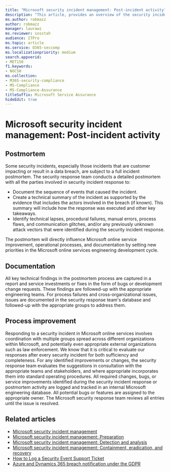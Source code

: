 ```yaml
---
title: "Microsoft security incident management: Post-incident activity"
description: "This article, provides an overview of the security incident management post-incident activity process in Microsoft online services."
ms.author: robmazz
author: robmazz
manager: laurawi
ms.reviewer: sosstah
audience: ITPro
ms.topic: article
ms.service: O365-seccomp
ms.localizationpriority: medium
search.appverid:
- MET150
f1.keywords:
- NOCSH
ms.collection:
- M365-security-compliance
- MS-Compliance
- MS-Compliance-Assurance
titleSuffix: Microsoft Service Assurance
hideEdit: true
---
```


# Microsoft security incident management: Post-incident activity

## Postmortem

Some security incidents, especially those incidents that are customer impacting or result in a data breach, are subject to a full incident postmortem. The security response team conducts a detailed postmortem with all the parties involved in security incident response to:

- Document the sequence of events that caused the incident.
- Create a technical summary of the incident as supported by the evidence that includes the actors involved in the breach (if known). This summary will include how the response was executed and other key takeaways.
- Identify technical lapses, procedural failures, manual errors, process flaws, and communication glitches, and/or any previously unknown attack vectors that were identified during the security incident response.

The postmortem will directly influence Microsoft online service improvement, operational processes, and documentation by setting new priorities in the Microsoft online services engineering development cycle.

## Documentation

All key technical findings in the postmortem process are captured in a report and service investments or fixes in the form of bugs or development change requests. These findings are followed-up with the appropriate engineering teams. For process failures and cross-organizational issues, issues are documented in the security response team's database and followed-up with the appropriate groups to address them.

## Process improvement

Responding to a security incident in Microsoft online services involves coordination with multiple groups spread across different organizations within Microsoft, and potentially even appropriate external organizations such as law enforcement. We know that it is critical to evaluate our responses after every security incident for both sufficiency and completeness. For any identified improvements or changes, the security response team evaluates the suggestions in consultation with the appropriate teams and stakeholders, and where appropriate incorporates them into standard operating procedures. All required changes, bugs, or service improvements identified during the security incident response or postmortem activity are logged and tracked in an internal Microsoft engineering database. All potential bugs or features are assigned to the appropriate owner. The Microsoft security response team reviews all entries until the issue is resolved.

## Related articles

- [Microsoft security incident management](assurance-security-incident-management.md)
- [Microsoft security incident management: Preparation](assurance-sim-preparation.md)
- [Microsoft security incident management: Detection and analysis](assurance-sim-detection-analysis.md)
- [Microsoft security incident management: Containment, eradication, and recovery](assurance-sim-containment-eradication-recovery.md)
- [How to Log a Security Event Support Ticket](/azure/security/fundamentals/event-support-ticket)
- [Azure and Dynamics 365 breach notification under the GDPR](/compliance/regulatory/gdpr-breach-azure-dynamics)
